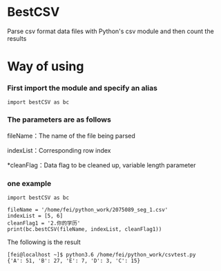 # BestCSV
Parse csv format data files with Python's csv module and then count the results
# Way of using
### First import the module and specify an alias
`import bestCSV as bc`

### The parameters are as follows
fileName：The name of the file being parsed

indexList：Corresponding row index

*cleanFlag：Data flag to be cleaned up, variable length parameter

### one example
```
import bestCSV as bc

fileName = '/home/fei/python_work/2075089_seg_1.csv'
indexList = [5, 6]
cleanFlag1 = '2.你的学历'
print(bc.bestCSV(fileName, indexList, cleanFlag1))
```
The following is the result
```
[fei@localhost ~]$ python3.6 /home/fei/python_work/csvtest.py
{'A': 51, 'B': 27, 'E': 7, 'D': 3, 'C': 15}
```

